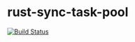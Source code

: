 # rust-sync-task-pool
[![Build Status](https://travis-ci.org/ealasu/rust-sync-task-pool.svg?branch=master)](https://travis-ci.org/ealasu/rust-sync-task-pool)

